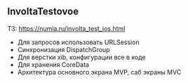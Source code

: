 ## InvoltaTestovoe

ТЗ: https://numia.ru/involta_test_ios.html

- Для запросов использовать URLSession
- Синхронизация DispatchGroup
- Для верстки xib, конфигурации все в коде
- Для хранения CoreData
- Архитектура основного экрана MVP, саб экраны MVC
